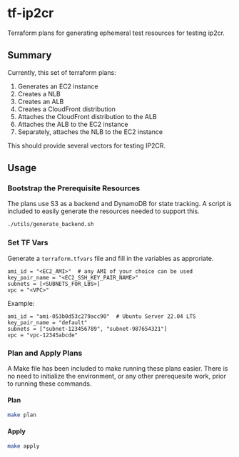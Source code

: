 # tf-ip2cr

Terraform plans for generating ephemeral test resources for testing ip2cr.

## Summary

Currently, this set of terraform plans:

1. Generates an EC2 instance
1. Creates a NLB
1. Creates an ALB
1. Creates a CloudFront distribution
1. Attaches the CloudFront distribution to the ALB
1. Attaches the ALB to the EC2 instance
1. Separately, attaches the NLB to the EC2 instance

This should provide several vectors for testing IP2CR.

## Usage

### Bootstrap the Prerequisite Resources

The plans use S3 as a backend and DynamoDB for state tracking. A script is included to easily generate the resources needed to support this.

```bash
./utils/generate_backend.sh
```

### Set TF Vars

Generate a `terraform.tfvars` file and fill in the variables as approriate.

```hcl
ami_id = "<EC2_AMI>"  # any AMI of your choice can be used
key_pair_name = "<EC2_SSH_KEY_PAIR_NAME>"
subnets = [<SUBNETS_FOR_LBS>]
vpc = "<VPC>"
```

Example:

```hcl
ami_id = "ami-053b0d53c279acc90"  # Ubuntu Server 22.04 LTS
key_pair_name = "default"
subnets = ["subnet-123456789", "subnet-987654321"]
vpc = "vpc-12345abcde"
```

### Plan and Apply Plans

A Make file has been included to make running these plans easier. There is no need to initialize the environment, or any other prerequesite work, prior to running these commands.

#### Plan

```bash
make plan
```

#### Apply

```bash
make apply
```
